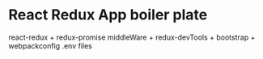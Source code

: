 # React Redux App boiler plate 
react-redux + redux-promise middleWare + redux-devTools + bootstrap + webpackconfig .env files

